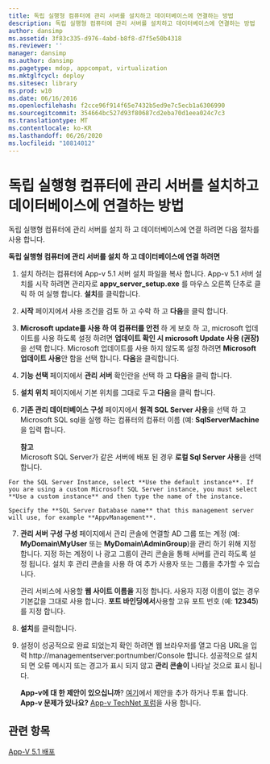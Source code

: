 ```yaml
---
title: 독립 실행형 컴퓨터에 관리 서버를 설치하고 데이터베이스에 연결하는 방법
description: 독립 실행형 컴퓨터에 관리 서버를 설치하고 데이터베이스에 연결하는 방법
author: dansimp
ms.assetid: 3f83c335-d976-4abd-b8f8-d7f5e50b4318
ms.reviewer: ''
manager: dansimp
ms.author: dansimp
ms.pagetype: mdop, appcompat, virtualization
ms.mktglfcycl: deploy
ms.sitesec: library
ms.prod: w10
ms.date: 06/16/2016
ms.openlocfilehash: f2cce96f914f65e7432b5ed9e7c5ecb1a6306990
ms.sourcegitcommit: 354664bc527d93f80687cd2eba70d1eea024c7c3
ms.translationtype: MT
ms.contentlocale: ko-KR
ms.lasthandoff: 06/26/2020
ms.locfileid: "10814012"
---
```

# 독립 실행형 컴퓨터에 관리 서버를 설치하고 데이터베이스에 연결하는 방법


독립 실행형 컴퓨터에 관리 서버를 설치 하 고 데이터베이스에 연결 하려면 다음 절차를 사용 합니다.

**독립 실행형 컴퓨터에 관리 서버를 설치 하 고 데이터베이스에 연결 하려면**

1.  설치 하려는 컴퓨터에 App-v 5.1 서버 설치 파일을 복사 합니다. App-v 5.1 서버 설치를 시작 하려면 관리자로 **appv\_server\_setup.exe** 를 마우스 오른쪽 단추로 클릭 하 여 실행 합니다. **설치**를 클릭합니다.

2.  **시작** 페이지에서 사용 조건을 검토 하 고 수락 하 고 **다음**을 클릭 합니다.

3.  **Microsoft update를 사용 하 여 컴퓨터를 안전** 하 게 보호 하 고, microsoft 업데이트를 사용 하도록 설정 하려면 **업데이트 확인 시 microsoft Update 사용 (권장)** 을 선택 합니다. Microsoft 업데이트를 사용 하지 않도록 설정 하려면 **Microsoft 업데이트 사용**안 함을 선택 합니다. **다음**을 클릭합니다.

4.  **기능 선택** 페이지에서 **관리 서버** 확인란을 선택 하 고 **다음**을 클릭 합니다.

5.  **설치 위치** 페이지에서 기본 위치를 그대로 두고 **다음**을 클릭 합니다.

6.  **기존 관리 데이터베이스 구성** 페이지에서 **원격 SQL Server 사용**을 선택 하 고 Microsoft SQL sql을 실행 하는 컴퓨터의 컴퓨터 이름 (예: **SqlServerMachine**을 입력 합니다.

    **참고**  
    Microsoft SQL Server가 같은 서버에 배포 된 경우 **로컬 Sql Server 사용**을 선택 합니다.



~~~
For the SQL Server Instance, select **Use the default instance**. If you are using a custom Microsoft SQL Server instance, you must select **Use a custom instance** and then type the name of the instance.

Specify the **SQL Server Database name** that this management server will use, for example **AppvManagement**.
~~~

7. **관리 서버 구성 구성** 페이지에서 관리 콘솔에 연결할 AD 그룹 또는 계정 (예: **MyDomain\\MyUser** 또는 **MyDomain\\AdminGroup**)을 관리 하기 위해 지정 합니다. 지정 하는 계정이 나 광고 그룹이 관리 콘솔을 통해 서버를 관리 하도록 설정 됩니다. 설치 후 관리 콘솔을 사용 하 여 추가 사용자 또는 그룹을 추가할 수 있습니다.

   관리 서비스에 사용할 **웹 사이트 이름을** 지정 합니다. 사용자 지정 이름이 없는 경우 기본값을 그대로 사용 합니다. **포트 바인딩에서**사용할 고유 포트 번호 (예: **12345**)를 지정 합니다.

8. **설치**를 클릭합니다.

9. 설정이 성공적으로 완료 되었는지 확인 하려면 웹 브라우저를 열고 다음 URL을 입력 http://managementserver:portnumber/Console 합니다. 성공적으로 설치 되 면 오류 메시지 또는 경고가 표시 되지 않고 **관리 콘솔이** 나타날 것으로 표시 됩니다.

   **App-v에 대 한 제안이 있으십니까**? [여기](http://appv.uservoice.com/forums/280448-microsoft-application-virtualization)에서 제안을 추가 하거나 투표 합니다. **App-v 문제가 있나요?** [App-v TechNet 포럼](https://social.technet.microsoft.com/Forums/home?forum=mdopappv)을 사용 합니다.

## 관련 항목


[App-V 5.1 배포](deploying-app-v-51.md)









